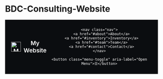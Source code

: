 # BDC-Consulting-Website
<header class="site-header">
  <div class="container">
    <a href="/" class="logo">
      <img src="logo.png" alt="My Website Logo" />
      <span>My Website</span>
    </a>

    <nav class="nav">
      <a href="#about">About</a>
      <a href="#inventory">Inventory</a>
      <a href="#team">Team</a>
      <a href="#contact">Contact</a>
    </nav>

    <button class="menu-toggle" aria-label="Open Menu">☰</button>
  </div>
</header>

<style>
  .site-header {
    background: #0b0d10;
    border-bottom: 1px solid rgba(255,255,255,0.1);
    color: #fff;
    position: sticky;
    top: 0;
    z-index: 50;
  }
  .site-header .container {
    max-width: 1100px;
    margin: 0 auto;
    display: flex;
    align-items: center;
    justify-content: space-between;
    padding: 12px 20px;
  }
  .logo {
    display: flex;
    align-items: center;
    font-size: 1.2rem;
    text-decoration: none;
    color: #fff;
    font-weight: 600;
  }
  .logo img {
    height: 32px;
    margin-right: 8px;
  }
  .nav {
    display: flex;
    gap: 24px;
  }
  .nav a {
    color: #e7edf3;
    text-decoration: none;
    font-weight: 500;
    transition: color 0.2s;
  }
  .nav a:hover {
    color: #4aa3ff;
  }
  .menu-toggle {
    display: none;
    background: none;
    border: none;
    color: #fff;
    font-size: 1.5rem;
    cursor: pointer;
  }

  @media (max-width: 768px) {
    .nav {
      display: none;
      position: absolute;
      top: 60px;
      left: 0;
      width: 100%;
      background: #12161b;
      flex-direction: column;
      align-items: center;
      padding: 10px 0;
      border-top: 1px solid rgba(255,255,255,0.1);
    }
    .nav.active {
      display: flex;
    }
    .menu-toggle {
      display: block;
    }
  }
</style>

<script>
  document.querySelector(".menu-toggle").addEventListener("click", () => {
    document.querySelector(".nav").classList.toggle("active");
  });
</script>
